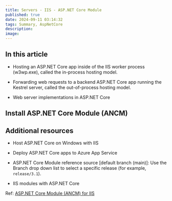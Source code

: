 ```yaml
---
title: Servers - IIS - ASP.NET Core Module
published: true
date: 2024-09-11 03:14:32
tags: Summary, AspNetCore
description: 
image:
---
```


## In this article

 - Hosting an ASP.NET Core app inside of the IIS worker process (w3wp.exe), called the in-process hosting model.

 - Forwarding web requests to a backend ASP.NET Core app running the Kestrel server, called the out-of-process hosting model.

 - Web server implementations in ASP.NET Core

## Install ASP.NET Core Module (ANCM)

## Additional resources

- Host ASP.NET Core on Windows with IIS

- Deploy ASP.NET Core apps to Azure App Service

- ASP.NET Core Module reference source [default branch (main)]: Use the Branch drop down list to select a specific release (for example, ```release/3.1```).

- IIS modules with ASP.NET Core

Ref: [ASP.NET Core Module (ANCM) for IIS](https://learn.microsoft.com/en-us/aspnet/core/host-and-deploy/aspnet-core-module?view=aspnetcore-8.0)